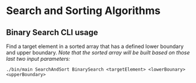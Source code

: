 # Search and Sorting Algorithms

## Binary Search CLI usage
Find a target element in a sorted array that has a defined lower boundary and upper boundary.
*Note that the sorted array will be built based on those last two input parameters:*
```
./bin/main SearchAndSort BinarySearch <targetElement> <lowerBounary> <upperBoundary>
```
